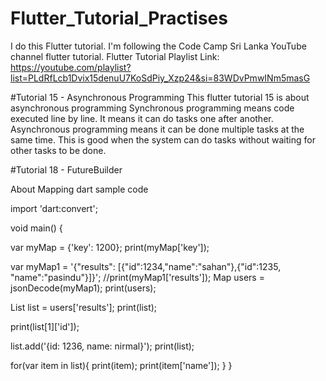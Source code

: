 # Flutter_Tutorial_Practises

I do this Flutter tutorial. I'm following the Code Camp Sri Lanka YouTube channel flutter tutorial.
Flutter Tutorial Playlist Link: https://youtube.com/playlist?list=PLdRfLcb1Dvix15denuU7KoSdPiy_Xzp24&si=83WDvPmwINm5masG


#Tutorial 15 - Asynchronous Programming
This flutter tutorial 15 is about asynchronous programming
Synchronous programming means code executed line by line. It means it can do tasks one after another.
Asynchronous programming means it can be done multiple tasks at the same time. This is good when the system can do tasks without waiting for other tasks to be done.


#Tutorial 18 - FutureBuilder

About Mapping dart sample code

import 'dart:convert';

void main() {
  
  var myMap = {'key': 1200};
  print(myMap['key']);
  
  var myMap1 = '{"results": [{"id":1234,"name":"sahan"},{"id":1235, "name":"pasindu"}]}';
//print(myMap1['results']);
  Map users = jsonDecode(myMap1);
  print(users);
  
  List list = users['results'];
  print(list);
  
  print(list[1]['id']);
  
  list.add('{id: 1236, name: nirmal}');
  print(list);
  
  for(var item in list){
    print(item);
    print(item['name']);
  }
}

